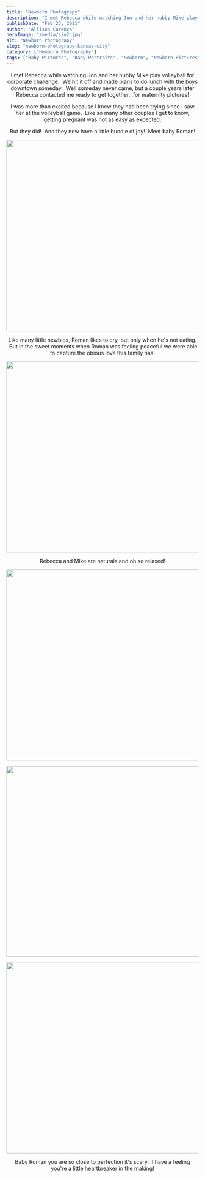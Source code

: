 ```yaml
---
title: "Newborn Photograpy"
description: "I met Rebecca while watching Jon and her hubby Mike play volleyball for corporate challenge.  We hit it off and "
publishDate: "Feb 23, 2011"
author: "Allison Carenza"
heroImage: "/media/sin2.jpg"
alt: "Newborn Photograpy"
slug: "newborn-photograpy-kansas-city"
category: ["Newborn Photography"]
tags: ["Baby Pictures", "Baby Portraits", "Newborn", "Newborn Pictures"]
---
```


<p style="text-align: center;">I met Rebecca while watching Jon and her hubby Mike play volleyball for corporate challenge.  We hit it off and made plans to do lunch with the boys downtown someday.  Well someday never came, but a couple years later Rebecca contacted me ready to get together...for maternity pictures!</p>
<p style="text-align: center;">I was more than excited because I knew they had been trying since I saw her at the volleyball game.  Like so many other couples I get to know, getting pregnant was not as easy as expected.</p>
<p style="text-align: center;">But they did!  And they now have a little bundle of joy!  Meet baby Roman!</p>
<p style="text-align: center;">
<p style="text-align: center;"><a rel="attachment wp-att-2017" href="http://www.allisoncarenza.com/archives/2015/sin2"><img class="aligncenter size-full wp-image-2017" title="sin2" src="http:/media/sin2.jpg" alt="" width="751" height="500" /></a></p>
<p style="text-align: center;">Like many little newbies, Roman likes to cry, but only when he&apos;s not eating.  But in the sweet moments when Roman was feeling peaceful we were able to capture the obious love this family has!</p>
<p style="text-align: center;"><a rel="attachment wp-att-2020" href="http://www.allisoncarenza.com/archives/2015/sin5"><img class="aligncenter size-full wp-image-2020" title="sin5" src="http:/media/sin5.jpg" alt="" width="700" height="499" /></a></p>
<p style="text-align: center;">Rebecca and Mike are naturals and oh so relaxed!</p>
<p style="text-align: center;"><a rel="attachment wp-att-2019" href="http://www.allisoncarenza.com/archives/2015/sin4"><img class="aligncenter size-full wp-image-2019" title="sin4" src="http:/media/sin4.jpg" alt="" width="750" height="499" /></a></p>
<p style="text-align: center;">
<p style="text-align: center;"><a rel="attachment wp-att-2016" href="http://www.allisoncarenza.com/archives/2015/sin1"><img class="aligncenter size-full wp-image-2016" title="sin1" src="http:/media/sin1.jpg" alt="" width="700" height="499" /></a></p>
<p style="text-align: center;">
<p style="text-align: center;"><a rel="attachment wp-att-2018" href="http://www.allisoncarenza.com/archives/2015/sin3"><img class="aligncenter size-full wp-image-2018" title="sin3" src="http:/media/sin3.jpg" alt="" width="750" height="499" /></a></p>
<p style="text-align: center;">Baby Roman you are so close to perfection it&apos;s scary.  I have a feeling you&apos;re a little heartbreaker in the making!</p>
<p style="text-align: center;">
